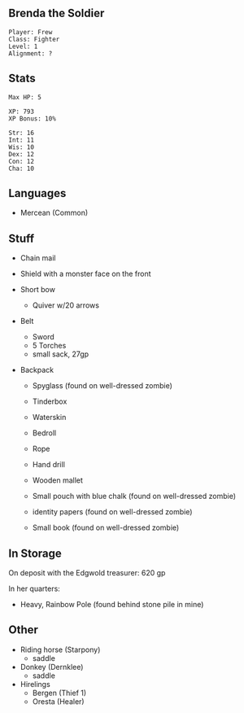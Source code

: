 
## Brenda the Soldier

    Player: Frew
    Class: Fighter
    Level: 1
    Alignment: ?

## Stats

    Max HP: 5

    XP: 793
    XP Bonus: 10%

    Str: 16
    Int: 11
    Wis: 10
    Dex: 12
    Con: 12
    Cha: 10

## Languages

- Mercean (Common)

## Stuff

* Chain mail
* Shield with a monster face on the front

* Short bow
  * Quiver w/20 arrows

* Belt
  * Sword
  * 5 Torches
  * small sack, 27gp

* Backpack
  * Spyglass (found on well-dressed zombie)
  * Tinderbox
  * Waterskin
  * Bedroll
  * Rope
  * Hand drill
  * Wooden mallet

  * Small pouch with blue chalk (found on well-dressed zombie)
  * identity papers (found on well-dressed zombie)
  * Small book (found on well-dressed zombie)

## In Storage

On deposit with the Edgwold treasurer: 620 gp

In her quarters:

  * Heavy, Rainbow Pole (found behind stone pile in mine)

## Other

* Riding horse (Starpony)
  * saddle
* Donkey (Dernklee)
  * saddle
* Hirelings
  * Bergen (Thief 1)
  * Oresta (Healer)
